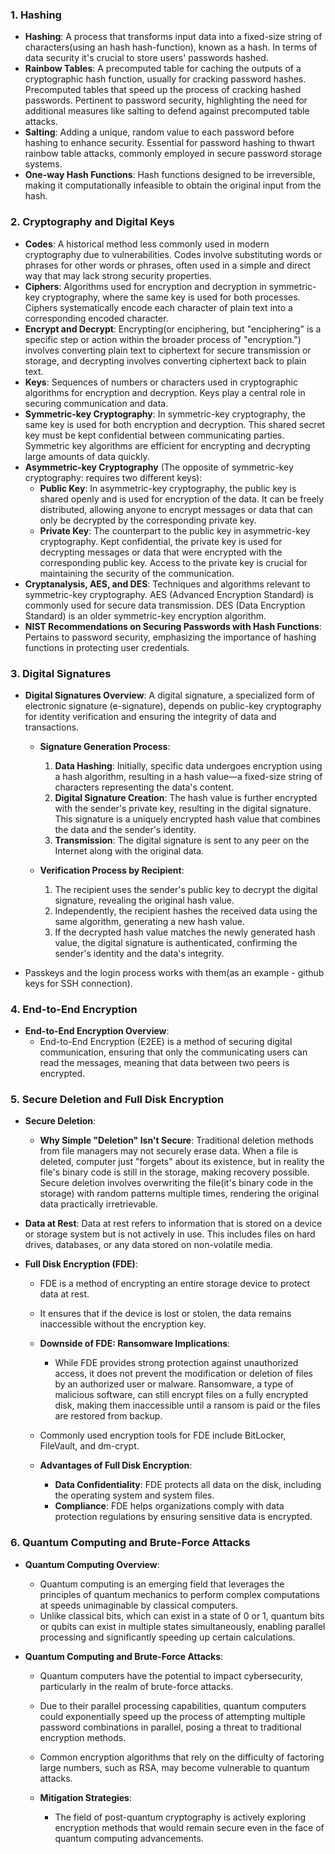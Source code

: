### 1. Hashing

- **Hashing**: A process that transforms input data into a fixed-size string of characters(using an hash hash-function), known as a hash. In terms of data security it's crucial to store users' passwords hashed.
- **Rainbow Tables**: A precomputed table for caching the outputs of a cryptographic hash function, usually for cracking password hashes. Precomputed tables that speed up the process of cracking hashed passwords. Pertinent to password security, highlighting the need for additional measures like salting to defend against precomputed table attacks.
- **Salting**: Adding a unique, random value to each password before hashing to enhance security. Essential for password hashing to thwart rainbow table attacks, commonly employed in secure password storage systems.
- **One-way Hash Functions**: Hash functions designed to be irreversible, making it computationally infeasible to obtain the original input from the hash.

### 2. Cryptography and Digital Keys

- **Codes**: A historical method less commonly used in modern cryptography due to vulnerabilities. Codes involve substituting words or phrases for other words or phrases, often used in a simple and direct way that may lack strong security properties.
- **Ciphers**: Algorithms used for encryption and decryption in symmetric-key cryptography, where the same key is used for both processes. Ciphers systematically encode each character of plain text into a corresponding encoded character.
- **Encrypt and Decrypt**: Encrypting(or enciphering, but "enciphering" is a specific step or action within the broader process of "encryption.") involves converting plain text to ciphertext for secure transmission or storage, and decrypting involves converting ciphertext back to plain text.
- **Keys**: Sequences of numbers or characters used in cryptographic algorithms for encryption and decryption. Keys play a central role in securing communication and data.
- **Symmetric-key Cryptography**: In symmetric-key cryptography, the same key is used for both encryption and decryption. This shared secret key must be kept confidential between communicating parties. Symmetric key algorithms are efficient for encrypting and decrypting large amounts of data quickly.
- **Asymmetric-key Cryptography** (The opposite of symmetric-key cryptography: requires two different keys):
    - **Public Key**: In asymmetric-key cryptography, the public key is shared openly and is used for encryption of the data. It can be freely distributed, allowing anyone to encrypt messages or data that can only be decrypted by the corresponding private key.
    - **Private Key**: The counterpart to the public key in asymmetric-key cryptography. Kept confidential, the private key is used for decrypting messages or data that were encrypted with the corresponding public key. Access to the private key is crucial for maintaining the security of the communication.
- **Cryptanalysis, AES, and DES**: Techniques and algorithms relevant to symmetric-key cryptography. AES (Advanced Encryption Standard) is commonly used for secure data transmission. DES (Data Encryption Standard) is an older symmetric-key encryption algorithm.
- **NIST Recommendations on Securing Passwords with Hash Functions**: Pertains to password security, emphasizing the importance of hashing functions in protecting user credentials.

### 3. Digital Signatures

- **Digital Signatures Overview**: A digital signature, a specialized form of electronic signature (e-signature), depends on public-key cryptography for identity verification and ensuring the integrity of data and transactions.

  - **Signature Generation Process**:
    1. **Data Hashing**: Initially, specific data undergoes encryption using a hash algorithm, resulting in a hash value—a fixed-size string of characters representing the data's content.
    2. **Digital Signature Creation**: The hash value is further encrypted with the sender's private key, resulting in the digital signature. This signature is a uniquely encrypted hash value that combines the data and the sender's identity.
    3. **Transmission**: The digital signature is sent to any peer on the Internet along with the original data.

  - **Verification Process by Recipient**:
    1. The recipient uses the sender's public key to decrypt the digital signature, revealing the original hash value.
    2. Independently, the recipient hashes the received data using the same algorithm, generating a new hash value.
    3. If the decrypted hash value matches the newly generated hash value, the digital signature is authenticated, confirming the sender's identity and the data's integrity.

- Passkeys and the login process works with them(as an example - github keys for SSH connection).

### 4. End-to-End Encryption

- **End-to-End Encryption Overview**: 
  - End-to-End Encryption (E2EE) is a method of securing digital communication, ensuring that only the communicating users can read the messages, meaning that data between two peers is encrypted.

### 5. Secure Deletion and Full Disk Encryption

- **Secure Deletion**:
  - **Why Simple "Deletion" Isn't Secure**: Traditional deletion methods from file managers may not securely erase data. When a file is deleted, computer just "forgets" about its existence, but in reality the file's binary code is still in the storage, making recovery possible. Secure deletion involves overwriting the file(it's binary code in the storage) with random patterns multiple times, rendering the original data practically irretrievable.

- **Data at Rest**: Data at rest refers to information that is stored on a device or storage system but is not actively in use. This includes files on hard drives, databases, or any data stored on non-volatile media.
  
- **Full Disk Encryption (FDE)**:
  - FDE is a method of encrypting an entire storage device to protect data at rest.
  - It ensures that if the device is lost or stolen, the data remains inaccessible without the encryption key.
  - **Downside of FDE: Ransomware Implications**:
    - While FDE provides strong protection against unauthorized access, it does not prevent the modification or deletion of files by an authorized user or malware. Ransomware, a type of malicious software, can still encrypt files on a fully encrypted disk, making them inaccessible until a ransom is paid or the files are restored from backup.
  - Commonly used encryption tools for FDE include BitLocker, FileVault, and dm-crypt.

  - **Advantages of Full Disk Encryption**:
    - **Data Confidentiality**: FDE protects all data on the disk, including the operating system and system files.
    - **Compliance**: FDE helps organizations comply with data protection regulations by ensuring sensitive data is encrypted.

### 6. Quantum Computing and Brute-Force Attacks

- **Quantum Computing Overview**:
  - Quantum computing is an emerging field that leverages the principles of quantum mechanics to perform complex computations at speeds unimaginable by classical computers.
  - Unlike classical bits, which can exist in a state of 0 or 1, quantum bits or qubits can exist in multiple states simultaneously, enabling parallel processing and significantly speeding up certain calculations.

- **Quantum Computing and Brute-Force Attacks**:
  - Quantum computers have the potential to impact cybersecurity, particularly in the realm of brute-force attacks.
  - Due to their parallel processing capabilities, quantum computers could exponentially speed up the process of attempting multiple password combinations in parallel, posing a threat to traditional encryption methods.
  - Common encryption algorithms that rely on the difficulty of factoring large numbers, such as RSA, may become vulnerable to quantum attacks.

  - **Mitigation Strategies**:
    - The field of post-quantum cryptography is actively exploring encryption methods that would remain secure even in the face of quantum computing advancements.
